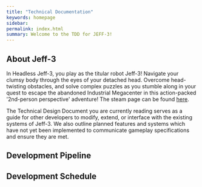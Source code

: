 ```yaml
---
title: "Technical Documentation"
keywords: homepage
sidebar: 
permalink: index.html
summary: Welcome to the TDD for JEFF-3!
---
```


## About Jeff-3

In Headless Jeff-3, you play as the titular robot Jeff-3! Navigate your clumsy body through the eyes of your detached head. Overcome head-twisting obstacles, and solve complex puzzles as you stumble along in your quest to escape the abandoned Industrial Megacenter in this action-packed '2nd-person perspective' adventure! The steam page can be found [here](https://store.steampowered.com/app/1721820/Headless_JEFF3/).

The Technical Design Document you are currently reading serves as a guide for other developers to modify, extend, or interface with the existing systems of Jeff-3. We also outline planned features and systems which have not yet been implemented to communicate gameplay specifications and ensure they are met.

## Development Pipeline


## Development Schedule

